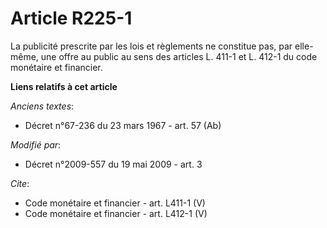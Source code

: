 # Article R225-1

La publicité prescrite par les lois et règlements ne constitue pas, par elle-même, une offre au public au sens des articles
L. 411-1 et L. 412-1 du code monétaire et financier.

**Liens relatifs à cet article**

_Anciens textes_:

  - Décret n°67-236 du 23 mars 1967 - art. 57 (Ab)

_Modifié par_:

  - Décret n°2009-557 du 19 mai 2009 - art. 3

_Cite_:

  - Code monétaire et financier - art. L411-1 (V)
  - Code monétaire et financier - art. L412-1 (V)
